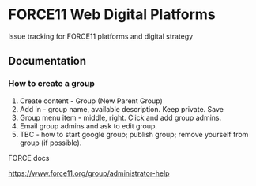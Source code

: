 # FORCE11 Web Digital Platforms

Issue tracking for FORCE11 platforms and digital strategy

## Documentation

### How to create a group

 1. Create content - Group (New Parent Group)
 2. Add in - group name, available description. Keep private. Save
 3. Group menu item - middle, right. Click and add group admins.
 4. Email group admins and ask to edit group.
 5. TBC - how to start google group; publish group; remove yourself from group (if possible).

FORCE docs

https://www.force11.org/group/administrator-help
